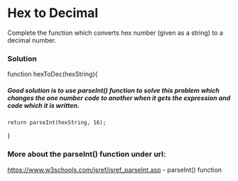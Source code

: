 # Hex to Decimal

Complete the function which converts hex number (given as a string) to a decimal number.

### Solution

function hexToDec(hexString){

##### Good solution is to use parseInt() function to solve this problem which changes the one number code to another when it gets the expression and code which it is written.

    return parseInt(hexString, 16);

}

### More about the parseInt() function under url:

https://www.w3schools.com/jsref/jsref_parseInt.asp - parseInt() function
